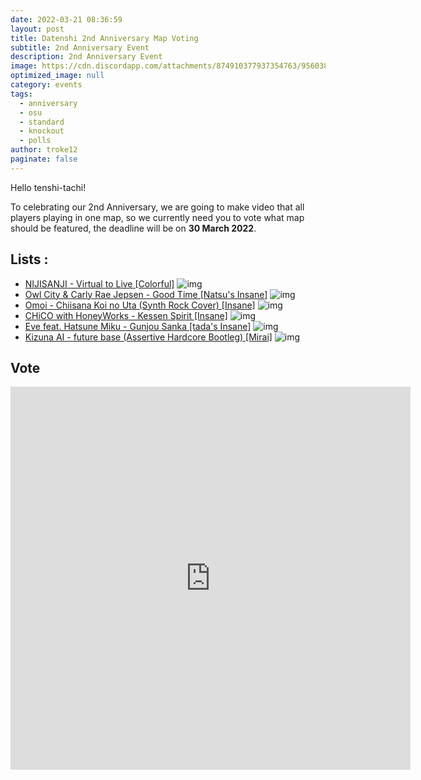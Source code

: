 ```yaml
---
date: 2022-03-21 08:36:59
layout: post
title: Datenshi 2nd Anniversary Map Voting
subtitle: 2nd Anniversary Event
description: 2nd Anniversary Event
image: https://cdn.discordapp.com/attachments/874910377937354763/956038215373062214/Copy_of_DATENXLOEBAD.png
optimized_image: null
category: events
tags:
  - anniversary
  - osu
  - standard
  - knockout
  - polls
author: troke12
paginate: false
---
```

Hello tenshi-tachi!

To celebrating our 2nd Anniversary, we are going to make video that all players playing in one map, so we currently need you to vote what map should be featured, the deadline will be on **30 March 2022**.

## Lists :
- [NIJISANJI - Virtual to Live [Colorful]](https://osu.ppy.sh/beatmapsets/1024346#osu/2142659)
  ![img](https://cdn.discordapp.com/attachments/874251888357441537/956039960450973746/unknown.png)
- [Owl City & Carly Rae Jepsen - Good Time [Natsu's Insane]](https://osu.ppy.sh/beatmapsets/100019#osu/271848)
  ![img](https://cdn.discordapp.com/attachments/874251888357441537/956040394464972880/unknown.png)
- [Omoi - Chiisana Koi no Uta (Synth Rock Cover) [Insane]](https://osu.ppy.sh/beatmapsets/609189#osu/1419961)
  ![img](https://cdn.discordapp.com/attachments/874251888357441537/956041752488325150/unknown.png)
- [CHiCO with HoneyWorks - Kessen Spirit [Insane]](https://osu.ppy.sh/beatmapsets/1484429#osu/3056712)
  ![img](https://cdn.discordapp.com/attachments/874251888357441537/956042721720696902/unknown.png)
- [Eve feat. Hatsune Miku - Gunjou Sanka [tada's Insane]](https://osu.ppy.sh/beatmapsets/1590367#osu/3261179)
  ![img](https://cdn.discordapp.com/attachments/874251888357441537/956044227425468456/unknown.png)
- [Kizuna AI - future base (Assertive Hardcore Bootleg) [Mirai]](https://osu.ppy.sh/beatmapsets/994770#osu/2080045)
  ![img](https://cdn.discordapp.com/attachments/874251888357441537/956044823566110770/unknown.png)

## Vote

<iframe src="https://docs.google.com/forms/d/e/1FAIpQLScJVsXdV9wQa3lh1OC2v__qO9otA9gWdF8v9VdUzMMonTA9QQ/viewform?embedded=true" width="640" height="613" frameborder="0" marginheight="0" marginwidth="0">Loading…</iframe>

